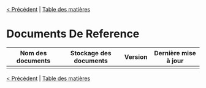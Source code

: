 [< Précédent](./1400-historiqueApplication.md) | [Table des matières](./9999-toc.md)

#	Documents De Reference

| Nom des documents   | Stockage des documents | Version | Dernière mise à jour |
|---------------------|------------------------|---------|----------------------|
|                     |                        |         |                      |

[< Précédent](./1400-historiqueApplication.md) | [Table des matières](./9999-toc.md)
